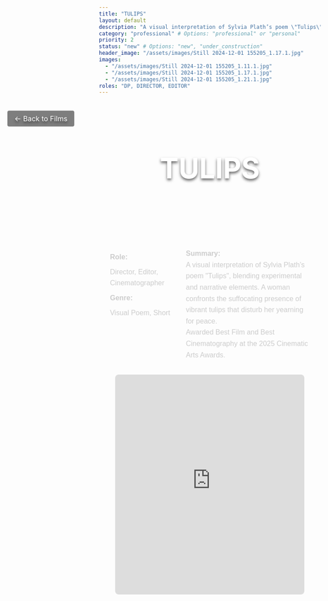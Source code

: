 ```yaml
---
title: "TULIPS"
layout: default
description: "A visual interpretation of Sylvia Plath’s poem \"Tulips\""
category: "professional" # Options: "professional" or "personal"
priority: 2
status: "new" # Options: "new", "under_construction"
header_image: "/assets/images/Still 2024-12-01 155205_1.17.1.jpg"
images:
  - "/assets/images/Still 2024-12-01 155205_1.11.1.jpg"
  - "/assets/images/Still 2024-12-01 155205_1.17.1.jpg"
  - "/assets/images/Still 2024-12-01 155205_1.21.1.jpg"
roles: "DP, DIRECTOR, EDITOR"
---
```


<div class="banner">
  <div class="banner-content">
    <h1>TULIPS</h1>
    <a href="/film/" class="back-button">← Back to Films</a>
  </div>
</div>

<div class="film-detail-container">
  <!-- Role, Genre, and Summary -->
  <div class="film-info">
    <div class="film-role-genre">
      <p><strong>Role:</strong></p>
      <p>Director, Editor, Cinematographer</p>
      <p><strong>Genre:</strong></p>
      <p>Visual Poem, Short</p>
    </div>
    <div class="film-summary">
      <p><strong>Summary:</strong></p>
      <p>A visual interpretation of Sylvia Plath’s poem "Tulips", blending experimental and narrative elements. A woman confronts the suffocating presence of vibrant tulips that disturb her yearning for peace.</p>
      <p>Awarded Best Film and Best Cinematography at the 2025 Cinematic Arts Awards.</p>
    </div>
  </div>

  <!-- Embedded Video -->
  <div class="film-video">
    <iframe
      width="95%" 
      height="500" 
      src="https://www.youtube.com/embed/3EWcq8XknL0" 
      title="YouTube video player"
      frameborder="0"
      allow="accelerometer; autoplay; clipboard-write; encrypted-media; gyroscope; picture-in-picture" 
      allowfullscreen>
    </iframe>
  </div>
</div>

<style>
/* Banner Section */
.banner {
  background-image: url('/assets/images/Still 2024-12-01 155205_1.17.1.jpg');
  background-size: cover;
  background-position: center;
  height: 300px; /* Adjust the height as needed */
  width: 100vw; /* Use viewport width to span the screen */
  margin-left: calc(-50vw + 50%); /* Negate container constraints */
  position: relative;
  display: flex;
  justify-content: center;
  align-items: center;
}

.banner-content {
  text-align: center;
  color: white;
  text-shadow: 0 4px 6px rgba(0, 0, 0, 0.6);
}

.banner h1 {
  font-size: 4rem;
  margin: 0;
}

.back-button {
  position: absolute;
  top: 20px;
  left: 20px;
  color: white;
  text-decoration: none;
  font-size: 1rem;
  background: rgba(0, 0, 0, 0.5);
  padding: 0.5rem 1rem;
  border-radius: 4px;
}

/* Film Info Section */
.film-detail-container {
  width: 90%;
  max-width: 1200px;
  margin: 2rem auto;
  font-family: 'Poppins', sans-serif;
  color: #ccc;
  line-height: 1.6;
}

.film-info {
  display: flex;
  flex-wrap: wrap;
  gap: 2rem;
  margin-bottom: 2rem;
}

.film-role-genre {
  flex: 1;
}

.film-role-genre p {
  margin: 0.5rem 0;
  font-size: 1rem;
}

.film-summary {
  flex: 2;
}

.film-summary p {
  margin: 0;
  font-size: 1rem;
}

/* Embedded Video Section */
.film-video {
  display: flex;
  justify-content: center;
  margin-top: 2rem;
}

.film-video iframe {
  border-radius: 8px; /* Optional: rounded corners */
  max-width: 1200px; /* Cap the maximum width */
}
</style>
